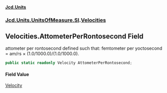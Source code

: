 #### [Jcd.Units](index.md 'index')
### [Jcd.Units.UnitsOfMeasure.SI](Jcd.Units.UnitsOfMeasure.SI.md 'Jcd.Units.UnitsOfMeasure.SI').[Velocities](Velocities.md 'Jcd.Units.UnitsOfMeasure.SI.Velocities')

## Velocities.AttometerPerRontosecond Field

attometer per rontosecond defined such that: femtometer per yoctosecond = am/rs × (1.0/1000.0)/(1.0/1000.0).

```csharp
public static readonly Velocity AttometerPerRontosecond;
```

#### Field Value
[Velocity](Velocity.md 'Jcd.Units.UnitTypes.Velocity')